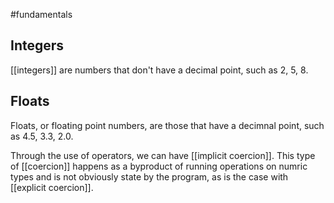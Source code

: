 #fundamentals
## Integers
[[integers]] are numbers that don't have a decimal point, such as 2, 5, 8.

## Floats
Floats, or floating point numbers, are those that have a decimnal point, such as 4.5, 3.3, 2.0.

Through the use of operators, we can have [[implicit coercion]]. This type of [[coercion]] happens as a byproduct of running operations on numric types and is not obviously state by the program, as is the case with [[explicit coercion]].

